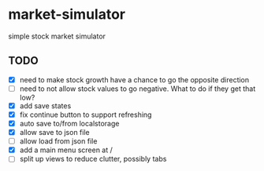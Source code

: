 # market-simulator

simple stock market simulator

## TODO

- [x] need to make stock growth have a chance to go the opposite direction
- [ ] need to not allow stock values to go negative. What to do if they get that low?
- [x] add save states
- [x] fix continue button to support refreshing
- [x] auto save to/from localstorage
- [x] allow save to json file
- [ ] allow load from json file
- [x] add a main menu screen at /
- [ ] split up views to reduce clutter, possibly tabs
